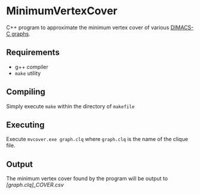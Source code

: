 # MinimumVertexCover
C++ program to approximate the minimum vertex cover of various [DIMACS-C graphs](https://turing.cs.hbg.psu.edu/txn131/clique.html).

## Requirements
* g++ compiler
* `make` utility

## Compiling
Simply execute `make` within the directory of `makefile`

## Executing
Execute `mvcover.exe graph.clq` where `graph.clq` is the name of the clique file.

## Output
The minimum vertex cover found by the program will be output to *[graph.clq]_COVER.csv*
